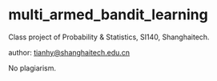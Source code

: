 # multi_armed_bandit_learning
Class project of Probability & Statistics, SI140, Shanghaitech.

author: tianhy@shanghaitech.edu.cn

No plagiarism.
